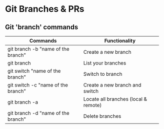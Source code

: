 # Git Branches & PRs

## Git 'branch' commands

| Commands                           | Functionality                        |
| ---------------------------------- | ------------------------             |
| git branch -b "name of the branch" | Create a new branch                  |
| git branch                         | List your branches                   | 
| git switch "name of the branch"    | Switch to branch                     |
| git switch -c "name of the branch" | Create a new branch and switch       |
| git branch -a                      | Locate all branches (local & remote) |
| git branch -d "name of the branch" | Delete branches                      |
